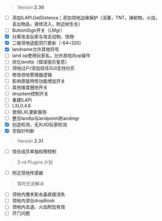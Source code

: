  > Version **2.30**
 - [ ] 添加ILAPI.GetDistence；添加领地边缘保护（活塞，TNT，弹射物，火焰，丢出物品，液体流入，附近树生长）
 - [ ] ButtomSign开关（LMgr）
 - [x] 分离攻击玩家与攻击动物、怪物
 - [x] 二维领地适配洞穴更新（-64~320）
 - [x] landname允许其他符号
 - [ ] land op使用玩家名，允许游戏内op操作
 - [ ] 优化landtp（错误提示窒息）
 - [ ] 领地过户/添加信任GUI支持分页
 - [ ] 修改领地管理器逻辑
 - [ ] 影响原版特性功能增加开关
 - [ ] 其他维度圈地开关
 - [ ] dropitem控制开关
 - [ ] 重建ILAPI
 - [ ] LXL0.4.6
 - [ ] 使用LXL更新服务
 - [ ] 整合landtp与landpoint进landmgr
 - [x] 创造检测，无XUID玩家检测
 - [x] 空指针判断

> Version **2.31**
 - [ ] 信任成员单独权限控制

 > 3-rd Plugins 计划
 - [ ] 附近领地传感器

 > 暂时无法解决
 - [ ] 领地内撸末影水晶直接消失
 - [ ] 领地内讲台dropBook
 - [ ] 领地内击退、火焰附加有效
 - [ ] 开门问题